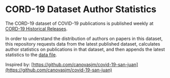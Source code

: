 # CORD-19 Dataset Author Statistics

The CORD-19 dataset of COVID-19 publications is published weekly at [CORD-19 Historical Releases](https://ai2-semanticscholar-cord-19.s3-us-west-2.amazonaws.com/historical_releases.html). 

In order to understand the distribution of authors on papers in this dataset, this repository requests data from the latest published dataset, calculates author statistics on publications in that dataset, and then appends the latest statistics to the [data file](/data/CORD-19-historical-releases.csv).

Inspired by: [https://github.com/canovasjm/covid-19-san-juan](https://github.com/canovasjm/covid-19-san-juan)
